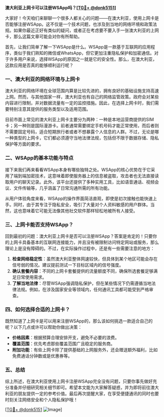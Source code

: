 **澳大利亚上网卡可以注册WSApp吗？[[TG💪+ @donk5151](https://t.me/s/donk5151)]**

大家好！今天咱们来聊聊一个很多人都关心的问题——在澳大利亚，使用上网卡是否能够注册WSApp。这不仅是一个技术问题，也涉及到当地的网络环境和政策法规。如果你最近正好有类似的疑问，或者正在考虑要不要入手一张澳大利亚的上网卡，那么这篇文章可能会对你有所帮助。

首先，让我们简单了解一下WSApp是什么。WSApp是一款基于互联网的应用程序，类似于我们熟知的微信或WhatsApp，但它更加注重隐私保护和加密通信。对于许多用户来说，选择WSApp的原因之一就是它的安全性。那么，在澳大利亚，这款应用是否真的能够顺利运行呢？

### 一、澳大利亚的网络环境与上网卡

澳大利亚的网络环境在全球范围内算是比较先进的，拥有良好的基础设施支持高速上网。然而，与其他国家一样，澳大利亚也有自己的网络监管政策。政府会对某些内容进行限制，并对数据流量有一定的监控措施。因此，在选择上网卡时，我们需要特别注意其提供的服务类型以及适用范围。

目前市面上常见的澳大利亚上网卡主要分为两种：一种是本地运营商提供的SIM卡；另一种则是国际漫游卡。前者通常需要绑定手机号码才能正常使用，而后者则不需要固定号码，适合短期旅行者或者不想暴露个人信息的人群。不过，无论是哪一种类型的上网卡，它们都必须遵守当地法律法规，包括但不限于数据存储、隐私保护等方面的要求。

### 二、WSApp的基本功能与特点

接下来我们再来看看WSApp本身有哪些独特之处。WSApp的核心优势在于它采用了端到端加密技术，这意味着即使服务器上的信息被盗取，攻击者也无法直接读取用户的聊天记录。此外，该平台还提供了多种实用工具，比如语音通话、视频会议、文件传输等，几乎涵盖了日常沟通所需的所有功能。

从用户体验角度来看，WSApp的操作界面简洁直观，即使是初次接触也能快速上手。同时，由于其专注于隐私安全，吸引了大量对个人资料敏感的用户群体。当然，这也意味着它可能无法像其他社交软件那样轻松地被所有人接受。

### 三、上网卡能否支持WSApp？

回到最初的问题：澳大利亚上网卡是否可以注册WSApp？答案是肯定的！只要你的上网卡具备基本的互联网连接能力，并且没有被限制访问特定网站或服务，那么理论上是没有障碍的。不过，在实际操作过程中，还是有一些需要注意的地方：

1. **检查网络稳定性**：虽然澳大利亚整体网速较快，但具体到某个地区可能会存在信号弱的情况。建议提前测试一下目标区域内的信号强度。
2. **确认套餐内容**：不同的上网卡套餐提供的流量额度不同，确保所选套餐足够满足日常使用需求。
3. **了解当地法律**：尽管WSApp强调隐私保护，但在某些情况下仍需遵循当地法律法规。例如，在涉及国家安全等领域内，任何通讯工具都可能受到严格审查。

### 四、如何选择合适的上网卡？

既然知道了上网卡是可以用来注册WSApp的，那么该如何挑选一款适合自己的呢？以下几点或许可以帮助你做出决策：

- **价格因素**：根据预算合理安排开支，避免不必要的浪费。
- **覆盖范围**：优先考虑那些覆盖范围广且稳定的服务商。
- **附加功能**：有些上网卡除了提供基础的上网服务外，还会赠送额外福利，比如免费通话分钟数或是优惠券等。

### 五、总结

综上所述，在澳大利亚使用上网卡注册WSApp完全没有问题，只要你事先做好充分准备并仔细研究相关细节即可。希望本文能为大家解答疑惑，并为即将前往澳大利亚的朋友提供一定的参考价值。最后再次提醒大家，在享受便捷通讯的同时也要时刻关注网络安全和个人隐私保护哦！

[[TG💪+ @donk5151](https://t.me/s/donk5151) ![Image](https://i.postimg.cc/rwNCRYN7/Snipaste-2025-04-30-17-27-05.png)]